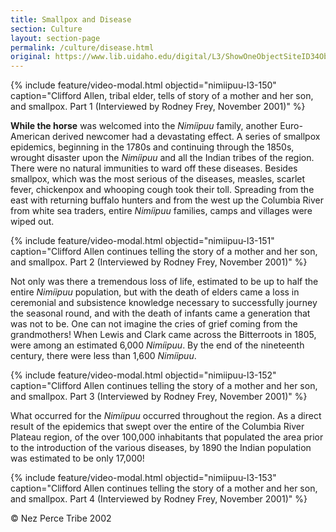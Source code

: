 ```yaml
---
title: Smallpox and Disease
section: Culture
layout: section-page
permalink: /culture/disease.html
original: https://www.lib.uidaho.edu/digital/L3/ShowOneObjectSiteID34ObjectID95.html
---
```


{% include feature/video-modal.html objectid="nimiipuu-l3-150" caption="Clifford Allen, tribal elder, tells of story of a mother and her son, and smallpox. Part 1 (Interviewed by Rodney Frey, November 2001)" %}

**While the horse** was welcomed into the _Nimíipuu_ family, another Euro-American derived newcomer had a devastating effect. A series of smallpox epidemics, beginning in the 1780s and continuing through the 1850s, wrought disaster upon the _Nimíipuu_ and all the Indian tribes of the region. There were no natural immunities to ward off these diseases. Besides smallpox, which was the most serious of the diseases, measles, scarlet fever, chickenpox and whooping cough took their toll. Spreading from the east with returning buffalo hunters and from the west up the Columbia River from white sea traders, entire _Nimíipuu_ families, camps and villages were wiped out.

{% include feature/video-modal.html objectid="nimiipuu-l3-151" caption="Clifford Allen continues telling the story of a mother and her son, and smallpox. Part 2 (Interviewed by Rodney Frey, November 2001)" %}

Not only was there a tremendous loss of life, estimated to be up to half the entire _Nimíipuu_ population, but with the death of elders came a loss in ceremonial and subsistence knowledge necessary to successfully journey the seasonal round, and with the death of infants came a generation that was not to be. One can not imagine the cries of grief coming from the grandmothers! When Lewis and Clark came across the Bitterroots in 1805, were among an estimated 6,000 _Nimíipuu_. By the end of the nineteenth century, there were less than 1,600 _Nimíipuu_.

{% include feature/video-modal.html objectid="nimiipuu-l3-152" caption="Clifford Allen continues telling the story of a mother and her son, and smallpox. Part 3 (Interviewed by Rodney Frey, November 2001)" %}

What occurred for the _Nimíipuu_ occurred throughout the region. As a direct result of the epidemics that swept over the entire of the Columbia River Plateau region, of the over 100,000 inhabitants that populated the area prior to the introduction of the various diseases, by 1890 the Indian population was estimated to be only 17,000!

{% include feature/video-modal.html objectid="nimiipuu-l3-153" caption="Clifford Allen continues telling the story of a mother and her son, and smallpox. Part 4 (Interviewed by Rodney Frey, November 2001)" %}

© Nez Perce Tribe 2002
